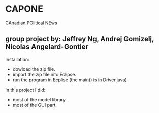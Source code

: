 CAPONE
======

CAnadian POlitical NEws

group project by: Jeffrey Ng, Andrej Gomizelj, Nicolas Angelard-Gontier
-----------------------------------------------------------------------

Installation:
 - dowload the zip file.
 - import the zip file into Eclipse.
 - run the program in Ecplise (the main() is in Driver.java)
 

In this project I did:
 - most of the model library.
 - most of the GUI part.
